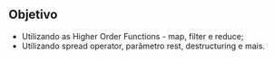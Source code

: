 ## Objetivo

<ul>
  <li>Utilizando as Higher Order Functions - map, filter e reduce;</li>
  <li>Utilizando spread operator, parâmetro rest, destructuring e mais.</li>
</ul>
